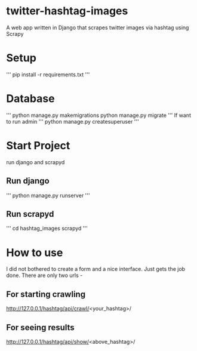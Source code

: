 # twitter-hashtag-images
A web app written in Django that scrapes twitter images via hashtag using Scrapy

# Setup
'''
pip install -r requirements.txt
'''

# Database
'''
python manage.py makemigrations
python manage.py migrate
'''
If want to run admin 
'''
python manage.py createsuperuser
'''

# Start Project
run django and scrapyd
## Run django
'''
python manage.py runserver
'''
## Run scrapyd
'''
cd hashtag_images 
scrapyd
'''

# How to use
I did not bothered to create a form and a nice interface. Just gets the job done.
There are only two urls -
## For starting crawling
http://127.0.0.1/hashtag/api/crawl/<your_hashtag>/
## For seeing results
http://127.0.0.1/hashtag/api/show/<above_hashtag>/

